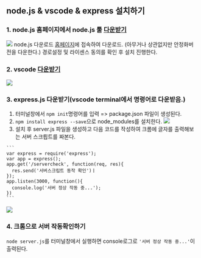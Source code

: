 ## node.js & vscode & express 설치하기

### 1. node.js 홈페이지에서 node.js 툴 [다운받기](https://nodejs.org/en/)
![](https://user-images.githubusercontent.com/42515875/61799507-34f6d680-ae66-11e9-9248-5efa2fcfa501.png)
node.js 다운로드 [홈페이지](https://nodejs.org/en/)에 접속하여 다운로드. (아무거나 상관없지만 안정화버전을 다운한다.)
경로설정 및 라이센스 동의를 확인 후 설치 진행한다.

### 2. vscode [다운받기](https://code.visualstudio.com/)
![](https://user-images.githubusercontent.com/42515875/61799774-aa62a700-ae66-11e9-87ae-0ef994b73494.png)

### 3. express.js 다운받기(vscode terminal에서 명령어로 다운받음.)
  1) 터미널창에서 ```npm init```명령어를 입력 => package.json 파일이 생성된다.
  2) ```npm install express --save```으로 node_modules를 설치한다.
  ![](https://user-images.githubusercontent.com/42515875/61801620-0b3fae80-ae6a-11e9-9966-02697e290086.png)
  3) 설치 후 server.js 파일을 생성하고 다음 코드를 작성하여 크롬에 글자를 출력해보는 서버 스크릡트를 짜본다.
    
    ```
    var express = require('express');
    var app = express();
    app.get('/servercheck', function(req, res){
      res.send('서버스크립트 동작 확인')ㅣ
    });
    app.listen(3000, function(){
      console.log('서버 정상 작동 중...');
    })
    ```
 ![](https://user-images.githubusercontent.com/42515875/61801622-0bd84500-ae6a-11e9-9ff5-98e2e34c80b6.png)



### 4. 크롬으로 서버 작동확인하기
```node server.js```를 터미널창에서 실행하면 console로그로 ```'서버 정상 작동 중...'```이 출력된다.

